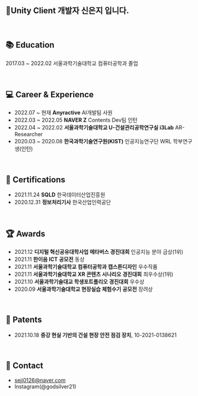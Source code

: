 ## 👋Unity Client 개발자 신은지 입니다.


<br>

## 📚 Education
2017.03 ~ 2022.02 서울과학기술대학교 컴퓨터공학과 졸업

<br>

## 💻 Career & Experience
 - 2022.07 ~ 현재 **Anyractive** AI개발팀 사원
 - 2022.03 ~ 2022.05 **NAVER Z** Contents Dev팀 인턴
 - 2022.04 ~ 2022.02 **서울과학기술대학교 U-건설관리공학연구실 i3Lab** AR-Researcher
 - 2020.03 ~ 2020.08 **한국과학기술연구원(KIST)** 인공지능연구단 WRL 학부연구생(인턴)

<br>

## 📝 Certifications
 - 2021.11.24 **SQLD** 한국데이터산업진흥원
 - 2020.12.31 **정보처리기사** 한국산업인력공단

<br>

## 🏆 Awards
- 2021.12 **디지털 혁신공유대학사업 메타버스 경진대회** 인공지능 분야 금상(1위)
- 2021.11 **한이음 ICT 공모전**    동상
- 2021.11 **서울과학기술대학교 컴퓨터공학과 캡스톤디자인**    우수작품
- 2021.11 **서울과학기술대학교 XR 콘텐츠 시나리오 경진대회**    최우수상(1위)
- 2021.10 **서울과학기술대교 학생포트폴리오 경진대회**    우수상
- 2020.09 **서울과학기술대학교 현장실습 체험수기 공모전**    장려상

<br>

## 📜 Patents
- 2021.10.18 **증강 현실 기반의 건설 현장 안전 점검 장치**, 10-2021-0138621

<br>

## 📜 Contact
- sejj0126@naver.com
- Instagram(@godsilver21)


<!--
**dmswl9898/dmswl9898** is a ✨ _special_ ✨ repository because its `README.md` (this file) appears on your GitHub profile.

Here are some ideas to get you started:

- 🔭 I’m currently working on ...
- 🌱 I’m currently learning ...
- 👯 I’m looking to collaborate on ...
- 🤔 I’m looking for help with ...
- 💬 Ask me about ...
- 📫 How to reach me: ...
- 😄 Pronouns: ...
- ⚡ Fun fact: ...
-->
